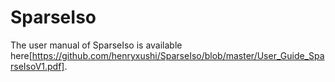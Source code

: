 # SparseIso
The user manual of SparseIso is available here[https://github.com/henryxushi/SparseIso/blob/master/User_Guide_SparseIsoV1.pdf].

